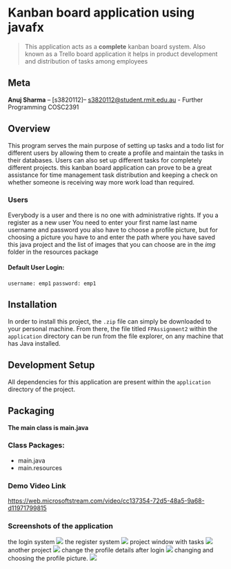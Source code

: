# Kanban board application using javafx
> This application acts as a **complete** kanban board system.
> Also known as a Trello board application it helps in product development and distribution of tasks among employees

## Meta
**Anuj Sharma** – [s3820112]– s3820112@student.rmit.edu.au - Further Programming COSC2391

## Overview
This program serves the main purpose of setting up tasks and a todo list for different users by allowing them to create 
a profile and maintain the tasks in their databases. Users can also set up different tasks for completely different
projects. this kanban board application can prove to be a great assistance for time management task distribution and
keeping a check on whether someone is receiving way more work load than required.


### Users
Everybody is a user and there is no one with administrative rights. If you a register as a new user You need to enter
your first name last name username and password you also have to choose a profile picture, but for choosing a picture 
you have to and enter the path where you have saved this java project and the list of images that you can choose are 
in the *img* folder in the resources package 

#### Default User Login:
`username: emp1` `password: emp1`

## Installation
In order to install this project, the `.zip` file can simply be downloaded to your personal machine.
From there, the file titled `FPAssignment2` within the `application` directory can be run from the file explorer,
on any machine that has Java installed.

## Development Setup
All dependencies for this application are present within the `application` directory of the project.

## Packaging
**The main class is main.java**

### Class Packages:
- main.java
- main.resources

### Demo Video Link
https://web.microsoftstream.com/video/cc137354-72d5-48a5-9a68-d11971799815

### Screenshots of the application
the login system
![](../resources/img/screenshots/Screenshot1.png)
the register system
![](../resources/img/screenshots/Screenshot2.png)
project window with tasks
![](../resources/img/screenshots/Screenshot3.png)
another project
![](../resources/img/screenshots/Screenshot4.png)
change the profile details after login 
![](../resources/img/screenshots/Screenshot5.png)
changing and choosing the profile picture.
![](../resources/img/screenshots/Screenshot6.png)
